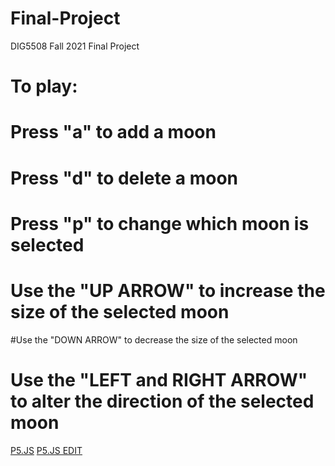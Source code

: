 # Final-Project
DIG5508 Fall 2021 Final Project
# To play:
# Press "a" to add a moon
# Press "d" to delete a moon
# Press "p" to change which moon is selected
# Use the "UP ARROW" to increase the size of the selected moon
#Use the "DOWN ARROW" to decrease the size of the selected moon
# Use the "LEFT and RIGHT ARROW" to alter the direction of the selected moon

[P5.JS](https://editor.p5js.org/kggrinsell/full/ZuRJqx770) 
 [P5.JS EDIT](https://editor.p5js.org/kggrinsell/sketches/ZuRJqx770)
